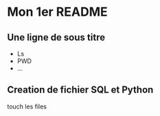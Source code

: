# Mon 1er README

## Une ligne de sous titre

- Ls
- PWD
- ...

## Creation de fichier SQL et Python 

touch les files